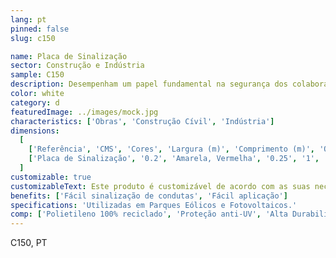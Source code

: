 ```yaml
---
lang: pt
pinned: false
slug: c150

name: Placa de Sinalização
sector: Construção e Indústria
sample: C150
description: Desempenham um papel fundamental na segurança dos colaboradores através da identificação de equipamentos, áreas de risco, orientação de áreas perigosas e rotas de fuga, entre outras. A sinalização utiliza códigos de cores para a identificação e orientação na indústria.
color: white
category: d
featuredImage: ../images/mock.jpg
characteristics: ['Obras', 'Construção Cívil', 'Indústria']
dimensions:
  [
    ['Referência', 'CMS', 'Cores', 'Largura (m)', 'Comprimento (m)', 'Qtd / PL'],
    ['Placa de Sinalização', '0.2', 'Amarela, Vermelha', '0.25', '1', '1250'],
  ]
customizable: true
customizableText: Este produto é customizável de acordo com as suas necessidades. Contacte-nos para mais informações.
benefits: ['Fácil sinalização de condutas', 'Fácil aplicação']
specifications: 'Utilizadas em Parques Eólicos e Fotovoltaicos.'
comp: ['Polietileno 100% reciclado', 'Proteção anti-UV', 'Alta Durabilidade e Resistência']
---
```


C150, PT
